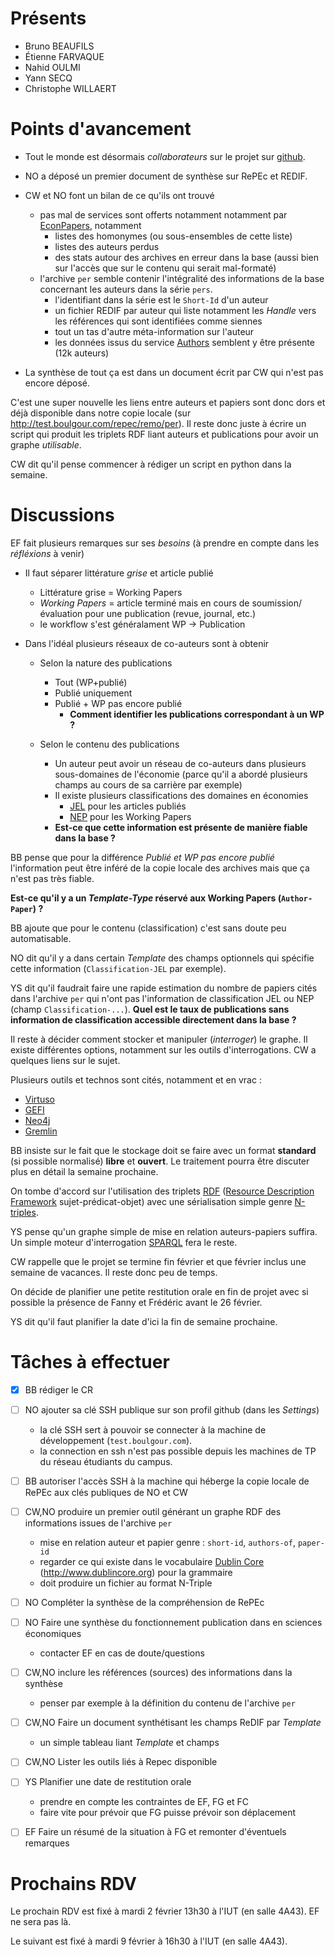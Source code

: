 # Présents

* Bruno BEAUFILS
* Étienne FARVAQUE
* Nahid OULMI
* Yann SECQ
* Christophe WILLAERT

# Points d'avancement

- Tout le monde est désormais *collaborateurs* sur le projet sur [github](http://github.com/b3/hacks-repec).

- NO a déposé un premier document de synthèse sur RePEc et REDIF.

- CW et NO font un bilan de ce qu'ils ont trouvé
    - pas mal de services sont offerts notamment notamment par [EconPapers](http://econpapers.repec.org/), notamment
        - listes des homonymes (ou sous-ensembles de cette liste)
        - listes des auteurs perdus
        - des stats autour des archives en erreur dans la base (aussi bien sur l'accès que sur le contenu qui serait mal-formaté)
    - l'archive `per` semble contenir l'intégralité des informations de la base concernant les auteurs dans la série `pers`.
        - l'identifiant dans la série est le `Short-Id` d'un auteur
        - un fichier REDIF par auteur qui liste notamment les *Handle* vers les références qui sont identifiées comme siennes
        - tout un tas d'autre méta-information sur l'auteur
        - les données issus du service [Authors](http://authors.repec.org) semblent y être présente (12k auteurs)

- La synthèse de tout ça est dans un document écrit par CW qui n'est pas encore déposé.

C'est une super nouvelle les liens entre auteurs et papiers sont donc dors et déjà disponible dans notre copie locale (sur http://test.boulgour.com/repec/remo/per). Il reste donc juste à écrire un script qui produit les triplets RDF liant auteurs et publications pour avoir un graphe *utilisable*.

CW dit qu'il pense commencer à rédiger un script en python dans la semaine.

# Discussions

EF fait plusieurs remarques sur ses *besoins* (à prendre en compte dans les *réfléxions* à venir)

- Il faut séparer littérature *grise* et article publié
    - Littérature grise = Working Papers
    - *Working Papers* = article terminé mais en cours de soumission/évaluation pour une publication (revue, journal, etc.)
    - le workflow s'est généralament WP -> Publication

- Dans l'idéal plusieurs réseaux de co-auteurs sont à obtenir
    - Selon la nature des publications
        - Tout (WP+publié)
        - Publié uniquement
        - Publié + WP pas encore publié
            - **Comment identifier les publications correspondant à un WP ?**

    - Selon le contenu des publications
        - Un auteur peut avoir un réseau de co-auteurs dans plusieurs sous-domaines de l'économie (parce qu'il a abordé plusieurs champs au cours de sa carrière par exemple)
        - Il existe plusieurs classifications des domaines en économies
            - [JEL](https://en.wikipedia.org/wiki/JEL_classification_codes) pour les articles publiés
            - [NEP](http://nep.repec.org) pour les Working Papers
        - **Est-ce que cette information est présente de manière fiable dans la base ?**

BB pense que pour la différence *Publié et WP pas encore publié* l'information peut être inféré de la copie locale des archives mais que ça n'est pas très fiable.

**Est-ce qu'il y a un *Template-Type* réservé aux Working Papers (`Author-Paper`) ?**

BB ajoute que pour le contenu (classification) c'est sans doute peu automatisable.

NO dit qu'il y a dans certain *Template* des champs optionnels qui spécifie cette information (`Classification-JEL` par exemple).

YS dit qu'il faudrait faire une rapide estimation du nombre de papiers cités dans l'archive `per` qui n'ont pas l'information de classification JEL ou NEP (champ `Classification-...`). **Quel est le taux de publications sans information de classification accessible directement dans la base ?**

Il reste à décider comment stocker et manipuler (*interroger*) le graphe. Il existe différentes options, notamment sur les outils d'interrogations. CW a quelques liens sur le sujet.

Plusieurs outils et technos sont cités, notamment et en vrac :

- [Virtuso](http://virtuoso.openlinksw.com)
- [GEFI](http://gephi.org)
- [Neo4j](http://neo4j.com)
- [Gremlin](https://github.com/tinkerpop/gremlin)

BB insiste sur le fait que le stockage doit se faire avec un format **standard** (si possible normalisé) **libre** et **ouvert**. Le traitement pourra être discuter plus en détail la semaine prochaine.

On tombe d'accord sur l'utilisation des triplets [RDF](https://www.w3.org/RDF) ([Resource Description Framework](https://en.wikipedia.org/wiki/Resource_Description_Framework) sujet-prédicat-objet) avec une sérialisation simple genre [N-triples](https://en.wikipedia.org/wiki/N-Triples).

YS pense qu'un graphe simple de mise en relation auteurs-papiers suffira. Un simple moteur d'interrogation [SPARQL](https://en.wikipedia.org/wiki/SPARQL) fera le reste.

CW rappelle que le projet se termine fin février et que février inclus une semaine de vacances. Il reste donc peu de temps.

On décide de planifier une petite restitution orale en fin de projet avec si possible la présence de Fanny et Frédéric avant le 26 février.

YS dit qu'il faut planifier la date d'ici la fin de semaine prochaine.

# Tâches à effectuer

- [X] BB rédiger le CR

- [ ] NO ajouter sa clé SSH publique sur son profil github (dans les *Settings*)
    - la clé SSH sert à pouvoir se connecter à la machine de développement (`test.boulgour.com`).
    - la connection en ssh n'est pas possible depuis les machines de TP du réseau étudiants du campus.

- [ ] BB autoriser l'accès SSH à la machine qui héberge la copie locale de RePEc aux clés publiques de NO et CW

- [ ] CW,NO produire un premier outil générant un graphe RDF des informations issues de l'archive `per`
    - mise en relation auteur et papier genre : `short-id`, `authors-of`, `paper-id`
    - regarder ce qui existe dans le vocabulaire [Dublin Core](https://en.wikipedia.org/wiki/Dublin_Core) (http://www.dublincore.org) pour la grammaire
    - doit produire un fichier au format N-Triple

- [ ] NO Compléter la synthèse de la compréhension de RePEc

- [ ] NO Faire une synthèse du fonctionnement publication dans en sciences économiques
    - contacter EF en cas de doute/questions

- [ ] CW,NO inclure les références (sources) des informations dans la synthèse
    - penser par exemple à la définition du contenu de l'archive `per`

- [ ] CW,NO Faire un document synthétisant les champs ReDIF par *Template*
    - un simple tableau liant *Template* et champs

- [ ] CW,NO Lister les outils liés à Repec disponible

- [ ] YS Planifier une date de restitution orale
    - prendre en compte les contraintes de EF, FG et FC
    - faire vite pour prévoir que FG puisse prévoir son déplacement

- [ ] EF Faire un résumé de la situation à FG et remonter d'éventuels remarques

# Prochains RDV

Le prochain RDV est fixé à mardi 2 février 13h30 à l'IUT (en salle 4A43). EF ne sera pas là.

Le suivant est fixé à mardi 9 février à 16h30 à l'IUT (en salle 4A43).

